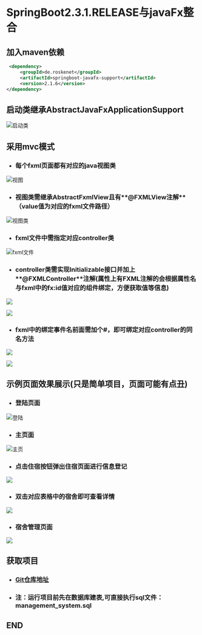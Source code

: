 # SpringBoot2.3.1.RELEASE与javaFx整合

## 加入maven依赖

```xml &lt;dependency&gt;
 <dependency>
     <groupId>de.roskenet</groupId>
     <artifactId>springboot-javafx-support</artifactId>
     <version>2.1.6</version>
</dependency>
```

## 启动类继承AbstractJavaFxApplicationSupport

![启动类](https://img2020.cnblogs.com/blog/1961904/202008/1961904-20200814135600967-255264512.png)

## 采用mvc模式

- ### 每个fxml页面都有对应的java视图类

![视图](https://img2020.cnblogs.com/blog/1961904/202008/1961904-20200814135618740-530220824.png)

- ### 视图类需继承**AbstractFxmlView**且有**@FXMLView注解**（value值为对应的fxml文件路径）

![视图类](https://img2020.cnblogs.com/blog/1961904/202008/1961904-20200814135702310-1973649172.jpg)

- ### fxml文件中需指定对应controller类

![fxml文件](https://img2020.cnblogs.com/blog/1961904/202008/1961904-20200814135713680-2016061504.jpg)

- ### controller类需实现**Initializable**接口并加上**@FXMLController**注解(属性上有FXML注解的会根据属性名与fxml中的fx:id值对应的组件绑定，方便获取值等信息)

![](https://img2020.cnblogs.com/blog/1961904/202008/1961904-20200814135733555-69260498.jpg)

![](https://img2020.cnblogs.com/blog/1961904/202008/1961904-20200814135742108-12400524.jpg)

- ### fxml中的绑定事件名前面需加个#，即可绑定对应controller的同名方法

![](https://img2020.cnblogs.com/blog/1961904/202008/1961904-20200814135757481-405559467.jpg)

![](https://img2020.cnblogs.com/blog/1961904/202008/1961904-20200814135808614-867364556.jpg)

## 示例页面效果展示(只是简单项目，页面可能有点丑)

- ### 登陆页面

![登陆](https://img2020.cnblogs.com/blog/1961904/202008/1961904-20200814135816379-921055911.jpg)

- ### 主页面

![主页](https://img2020.cnblogs.com/blog/1961904/202008/1961904-20200814135822483-1737432074.jpg)

- ### 点击住宿按钮弹出住宿页面进行信息登记

![](https://img2020.cnblogs.com/blog/1961904/202008/1961904-20200814135832855-112154722.jpg)

- ### 双击对应表格中的宿舍即可查看详情

![](https://img2020.cnblogs.com/blog/1961904/202008/1961904-20200814135838650-1119788998.jpg)

- ### 宿舍管理页面

![](https://img2020.cnblogs.com/blog/1961904/202008/1961904-20200814135844261-498800319.jpg)

## 获取项目

- ### [Git仓库地址](https://github.com/czmDeRepository/javaFx)

- ### **注：运行项目前先在数据库建表,可直接执行sql文件：management_system.sql**

## END
